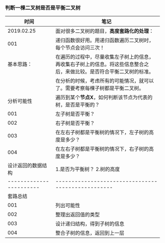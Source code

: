 ### 判断一棵二叉树是否是平衡二叉树

| 时间 | 笔记 |
|---|---|
|2019.02.25|面对很多二叉树的题目，**高度套路化的处理**：|
| 001 |递归函数很好用。用递归函数遍历二叉树时，每个节点会访问三次！|
|基本思路：|在遍历的过程中，尽量收集左子树上的信息，再收集右子树上的信息。将这些信息整合之后，来做比较。是否符合平衡二叉树的标准。|
|    |在分析的时候，考虑所有的可能情况，就可以了。需要考察每棵子树都是平衡二叉树。|
| 分析可能性| 遍历到某个**节点X**，如何判断该节点为代表的树，是否是平衡的？|
|001|左子树是否平衡？|
|002|右子树是否平衡？|
|003|在左右子树都是平衡树的情况下，左子树的高度是多少？|
|004|在左右子树都是平衡树的情况下，右子树的高度是多少？|
|设计返回的数据结构|1.是否为平衡树？ 2.树的高度|
|-----------------------|--------------------------------------------------|
|套路总结|          |
|001|列出可能性|
|002|整理出返回值的类型|
|003|设计递归结构，得到子树的信息|
|004|整合子树的信息，返回到上一层|

